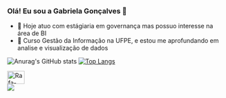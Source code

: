 ### Olá! Eu sou a Gabriela Gonçalves 👋


- 🔭 Hoje atuo com estágiaria em governança mas possuo interesse na área de BI
- 🌱 Curso Gestão da Informação na UFPE, e estou me aprofundando em analise e visualização de dados
  
![Anurag's GitHub stats](https://github-readme-stats.vercel.app/api?username=gabrielagon1&show_icons=true&theme=tokyonight)
[![Top Langs](https://github-readme-stats.vercel.app/api/top-langs/?username=gabrielagon1&show_icons=true&theme=tokyonight)](https://github.com/gabrielagon1/github-readme-stats)

 
<div> 
<img align="center" alt="Rafa-React" height="30" width="40" src="https://cdn.jsdelivr.net/gh/devicons/devicon/icons/mysql/mysql-original.svg" />

 
<div> 
  <a href="https://www.linkedin.com/in/gabriela-gonçalves15" target="_blank"><img src="https://img.shields.io/badge/-LinkedIn-%230077B5?style=for-the-badge&logo=linkedin&logoColor=white" target="_blank"></a> 
 
